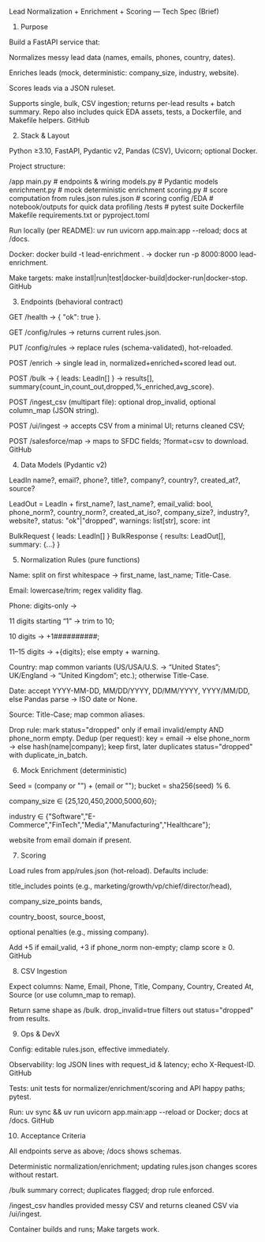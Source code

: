 Lead Normalization + Enrichment + Scoring — Tech Spec (Brief)
1) Purpose

Build a FastAPI service that:

Normalizes messy lead data (names, emails, phones, country, dates).

Enriches leads (mock, deterministic: company_size, industry, website).

Scores leads via a JSON ruleset.

Supports single, bulk, CSV ingestion; returns per-lead results + batch summary.
Repo also includes quick EDA assets, tests, a Dockerfile, and Makefile helpers. 
GitHub

2) Stack & Layout

Python ≥3.10, FastAPI, Pydantic v2, Pandas (CSV), Uvicorn; optional Docker.

Project structure:

/app
  main.py        # endpoints & wiring
  models.py      # Pydantic models
  enrichment.py  # mock deterministic enrichment
  scoring.py     # score computation from rules.json
  rules.json     # scoring config
/EDA             # notebook/outputs for quick data profiling
/tests           # pytest suite
Dockerfile
Makefile
requirements.txt or pyproject.toml


Run locally (per README): uv run uvicorn app.main:app --reload; docs at /docs.

Docker: docker build -t lead-enrichment . → docker run -p 8000:8000 lead-enrichment.

Make targets: make install|run|test|docker-build|docker-run|docker-stop. 
GitHub

3) Endpoints (behavioral contract)

GET /health → { "ok": true }.

GET /config/rules → returns current rules.json.

PUT /config/rules → replace rules (schema-validated), hot-reloaded.

POST /enrich → single lead in, normalized+enriched+scored lead out.

POST /bulk → { leads: LeadIn[] } → results[], summary{count_in,count_out,dropped,%_enriched,avg_score}.

POST /ingest_csv (multipart file): optional drop_invalid, optional column_map (JSON string).

POST /ui/ingest → accepts CSV from a minimal UI; returns cleaned CSV;

POST /salesforce/map → maps to SFDC fields; ?format=csv to download. 
GitHub

4) Data Models (Pydantic v2)

LeadIn
name?, email?, phone?, title?, company?, country?, created_at?, source?

LeadOut = LeadIn +
first_name?, last_name?, email_valid: bool, phone_norm?, country_norm?, created_at_iso?, company_size?, industry?, website?, status: "ok"|"dropped", warnings: list[str], score: int

BulkRequest { leads: LeadIn[] }
BulkResponse { results: LeadOut[], summary: {...} }

5) Normalization Rules (pure functions)

Name: split on first whitespace → first_name, last_name; Title-Case.

Email: lowercase/trim; regex validity flag.

Phone: digits-only →

11 digits starting “1” → trim to 10;

10 digits → +1##########;

11–15 digits → +{digits}; else empty + warning.

Country: map common variants (US/USA/U.S. → “United States”; UK/England → “United Kingdom”; etc.); otherwise Title-Case.

Date: accept YYYY-MM-DD, MM/DD/YYYY, DD/MM/YYYY, YYYY/MM/DD, else Pandas parse → ISO date or None.

Source: Title-Case; map common aliases.

Drop rule: mark status="dropped" only if email invalid/empty AND phone_norm empty.
Dedup (per request): key = email → else phone_norm → else hash(name|company); keep first, later duplicates status="dropped" with duplicate_in_batch.

6) Mock Enrichment (deterministic)

Seed = (company or "") + (email or ""); bucket = sha256(seed) % 6.

company_size ∈ {25,120,450,2000,5000,60};

industry ∈ {"Software","E-Commerce","FinTech","Media","Manufacturing","Healthcare"};

website from email domain if present.

7) Scoring

Load rules from app/rules.json (hot-reload). Defaults include:

title_includes points (e.g., marketing/growth/vp/chief/director/head),

company_size_points bands,

country_boost, source_boost,

optional penalties (e.g., missing company).

Add +5 if email_valid, +3 if phone_norm non-empty; clamp score ≥ 0. 
GitHub

8) CSV Ingestion

Expect columns: Name, Email, Phone, Title, Company, Country, Created At, Source (or use column_map to remap).

Return same shape as /bulk. drop_invalid=true filters out status="dropped" from results.

9) Ops & DevX

Config: editable rules.json, effective immediately.

Observability: log JSON lines with request_id & latency; echo X-Request-ID. 
GitHub

Tests: unit tests for normalizer/enrichment/scoring and API happy paths; pytest.

Run: uv sync && uv run uvicorn app.main:app --reload or Docker; docs at /docs. 
GitHub

10) Acceptance Criteria

All endpoints serve as above; /docs shows schemas.

Deterministic normalization/enrichment; updating rules.json changes scores without restart.

/bulk summary correct; duplicates flagged; drop rule enforced.

/ingest_csv handles provided messy CSV and returns cleaned CSV via /ui/ingest.

Container builds and runs; Make targets work.